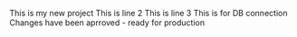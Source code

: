 This is my new project
This is line 2
This is line 3
This is for DB connection
Changes have been aprroved - ready for production
